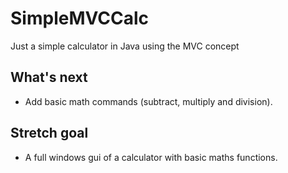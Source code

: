 # SimpleMVCCalc

Just a simple calculator in Java using the MVC concept

## What's next
- Add basic math commands (subtract, multiply and division).

## Stretch goal
- A full windows gui of a calculator with basic maths functions.
